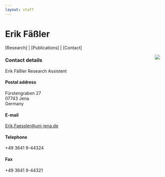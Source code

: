 ```yaml
---
layout: staff
---
```


# Erik Fäßler

[Research]
| [Publications]
| [Contact]

<img style="float: right;" src="http://www.julielab.de/coling_multimedia/de/img/staff/2016/erik_faessler-width-188-height-242.jpg">

### Contact details
Erik Fäßler
Research Assistent

#### Postal address
Fürstengraben 27<br/>
07743 Jena<br/>
Germany

#### E-mail
[Erik.Faessler@uni-jena.de](mailto:Erik.Faessler@uni-jena.de)

#### Telephone
+49 3641 9-44324

#### Fax
+49 3641 9-44321
